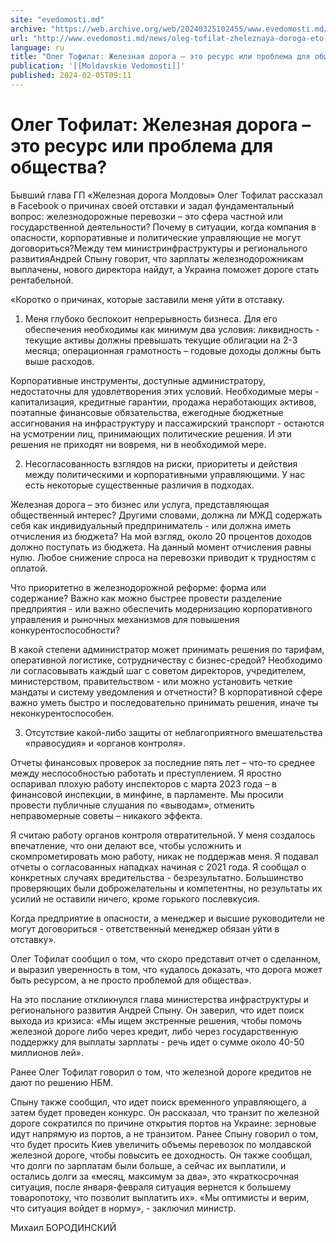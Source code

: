 ```yaml
---
site: "evedomosti.md"
archive: "https://web.archive.org/web/20240325102455/www.evedomosti.md/news/oleg-tofilat-zheleznaya-doroga-eto-resurs-ili-problema-dlya"
url: "http://www.evedomosti.md/news/oleg-tofilat-zheleznaya-doroga-eto-resurs-ili-problema-dlya"
language: ru
title: "Олег Тофилат: Железная дорога – это ресурс или проблема для общества?"
publication: '[[Moldavskie Vedomosti]]'
published: 2024-02-05T09:11
---
```


# Олег Тофилат: Железная дорога – это ресурс или проблема для общества?

Бывший глава ГП «Железная дорога Молдовы» Олег Тофилат рассказал в Facebook о причинах своей отставки и задал фундаментальный вопрос: железнодорожные перевозки – это сфера частной или государственной деятельности? Почему в ситуации, когда компания в опасности, корпоративные и политические управляющие не могут договориться?Между тем министринфраструктуры и регионального развитияАндрей Спыну говорит, что зарплаты железнодорожникам выплачены, нового директора найдут, а Украина поможет дороге стать рентабельной.

«Коротко о причинах, которые заставили меня уйти в отставку.

1. Меня глубоко беспокоит непрерывность бизнеса. Для его обеспечения необходимы как минимум два условия: ликвидность - текущие активы должны превышать текущие облигации на 2-3 месяца; операционная грамотность – годовые доходы должны быть выше расходов.

Корпоративные инструменты, доступные администратору, недостаточны для удовлетворения этих условий. Необходимые меры - капитализация, кредитные гарантии, продажа неработающих активов, поэтапные финансовые обязательства, ежегодные бюджетные ассигнования на инфраструктуру и пассажирский транспорт - остаются на усмотрении лиц, принимающих политические решения. И эти решения не приходят ни вовремя, ни в необходимой мере.

2. Несогласованность взглядов на риски, приоритеты и действия между политическими и корпоративными управляющими. У нас есть некоторые существенные различия в подходах.

Железная дорога – это бизнес или услуга, представляющая общественный интерес? Другими словами, должна ли МЖД содержать себя как индивидуальный предприниматель - или должна иметь отчисления из бюджета? На мой взгляд, около 20 процентов доходов должно поступать из бюджета. На данный момент отчисления равны нулю. Любое снижение спроса на перевозки приводит к трудностям с оплатой.

Что приоритетно в железнодорожной реформе: форма или содержание? Важно как можно быстрее провести разделение предприятия - или важно обеспечить модернизацию корпоративного управления и рыночных механизмов для повышения конкурентоспособности?

В какой степени администратор может принимать решения по тарифам, оперативной логистике, сотрудничеству с бизнес-средой? Необходимо ли согласовывать каждый шаг с советом директоров, учредителем, министерством, правительством - или можно установить четкие мандаты и систему уведомления и отчетности? В корпоративной сфере важно уметь быстро и последовательно принимать решения, иначе ты неконкурентоспособен.

3. Отсутствие какой-либо защиты от неблагоприятного вмешательства «правосудия» и «органов контроля».

Отчеты финансовых проверок за последние пять лет – что-то среднее между неспособностью работать и преступлением. Я яростно оспаривал плохую работу инспекторов с марта 2023 года – в финансовой инспекции, в минфине, в парламенте. Мы просили провести публичные слушания по «выводам», отменить неправомерные советы – никакого эффекта.

Я считаю работу органов контроля отвратительной. У меня создалось впечатление, что они делают все, чтобы усложнить и скомпрометировать мою работу, никак не поддержав меня. Я подавал отчеты о согласованных нападках начиная с 2021 года. Я сообщал о конкретных случаях вредительства - безрезультатно. Большинство проверяющих были доброжелательны и компетентны, но результаты их усилий не оставили ничего, кроме горького послевкусия.

Когда предприятие в опасности, а менеджер и высшие руководители не могут договориться - ответственный менеджер обязан уйти в отставку».

Олег Тофилат сообщил о том, что скоро представит отчет о сделанном, и выразил уверенность в том, что «удалось доказать, что дорога может быть ресурсом, а не просто проблемой для общества».

На это послание откликнулся глава министерства инфраструктуры и регионального развития Андрей Спыну. Он заверил, что идет поиск выхода из кризиса: «Мы ищем экстренные решения, чтобы помочь железной дороге либо через кредит, либо через государственную поддержку для выплаты зарплаты - речь идет о сумме около 40-50 миллионов лей».

Ранее Олег Тофилат говорил о том, что железной дороге кредитов не дают по решению НБМ.

Спыну также сообщил, что идет поиск временного управляющего, а затем будет проведен конкурс. Он рассказал, что транзит по железной дороге сократился по причине открытия портов на Украине: зерновые идут напрямую из портов, а не транзитом. Ранее Спыну говорил о том, что будет просить Киев увеличить объемы перевозок по молдавской железной дороге, чтобы повысить ее доходность. Он также сообщал, что долги по зарплатам были больше, а сейчас их выплатили, и остались долги за «месяц, максимум за два», это «краткосрочная ситуация, после января-февраля ситуация вернется к большему товаропотоку, что позволит выплатить их». «Мы оптимисты и верим, что ситуация войдет в норму», - заключил министр.

Михаил БОРОДИНСКИЙ